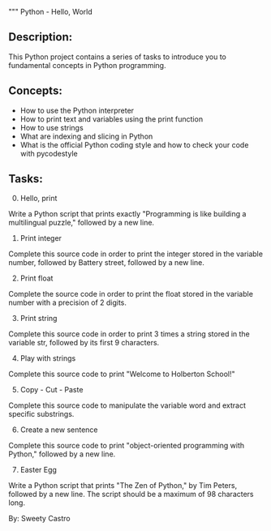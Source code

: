 """
Python - Hello, World

Description:
------------
This Python project contains a series of tasks to introduce you to fundamental concepts in Python programming.

Concepts:
---------
- How to use the Python interpreter
- How to print text and variables using the print function
- How to use strings
- What are indexing and slicing in Python
- What is the official Python coding style and how to check your code with pycodestyle

Tasks:
------
0. Hello, print

Write a Python script that prints exactly "Programming is like building a multilingual puzzle," followed by a new line.

1. Print integer

Complete this source code in order to print the integer stored in the variable number, followed by Battery street, followed by a new line.

2. Print float

Complete the source code in order to print the float stored in the variable number with a precision of 2 digits.

3. Print string

Complete this source code in order to print 3 times a string stored in the variable str, followed by its first 9 characters.

4. Play with strings

Complete this source code to print "Welcome to Holberton School!"

5. Copy - Cut - Paste

Complete this source code to manipulate the variable word and extract specific substrings.

6. Create a new sentence

Complete this source code to print "object-oriented programming with Python," followed by a new line.

7. Easter Egg

Write a Python script that prints "The Zen of Python," by Tim Peters, followed by a new line. The script should be a maximum of 98 characters long.

By: Sweety Castro
